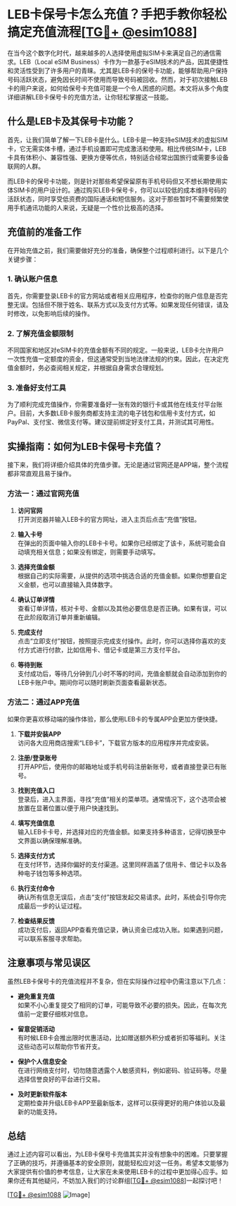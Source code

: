 # LEB卡保号卡怎么充值？手把手教你轻松搞定充值流程[[TG💪+ @esim1088](https://t.me/s/esim1088)]

在当今这个数字化时代，越来越多的人选择使用虚拟SIM卡来满足自己的通信需求。LEB（Local eSIM Business）卡作为一款基于eSIM技术的产品，因其便捷性和灵活性受到了许多用户的青睐。尤其是LEB卡的保号卡功能，能够帮助用户保持号码活跃状态，避免因长时间不使用而导致号码被回收。然而，对于初次接触LEB卡的用户来说，如何给保号卡充值可能是一个令人困惑的问题。本文将从多个角度详细讲解LEB卡保号卡的充值方法，让你轻松掌握这一技能。

## 什么是LEB卡及其保号卡功能？

首先，让我们简单了解一下LEB卡是什么。LEB卡是一种支持eSIM技术的虚拟SIM卡，它无需实体卡槽，通过手机设置即可完成激活和使用。相比传统SIM卡，LEB卡具有体积小、兼容性强、更换方便等优点，特别适合经常出国旅行或需要多设备联网的人群。

而LEB卡的保号卡功能，则是针对那些希望保留原有手机号码但又不想长期使用实体SIM卡的用户设计的。通过购买LEB卡保号卡，你可以以较低的成本维持号码的活跃状态，同时享受低资费的国际通话和短信服务。这对于那些暂时不需要频繁使用手机通讯功能的人来说，无疑是一个性价比极高的选择。

## 充值前的准备工作

在开始充值之前，我们需要做好充分的准备，确保整个过程顺利进行。以下是几个关键步骤：

### 1. 确认账户信息

首先，你需要登录LEB卡的官方网站或者相关应用程序，检查你的账户信息是否完整无误。包括但不限于姓名、联系方式以及支付方式等。如果发现任何错误，请及时修改，以免影响后续的操作。

### 2. 了解充值金额限制

不同国家和地区对eSIM卡的充值金额有不同的规定。一般来说，LEB卡允许用户一次性充值一定额度的资金，但这通常受到当地法律法规的约束。因此，在决定充值金额时，务必查阅相关规定，并根据自身需求合理规划。

### 3. 准备好支付工具

为了顺利完成充值操作，你需要准备好一张有效的银行卡或其他在线支付平台账户。目前，大多数LEB卡服务商都支持主流的电子钱包和信用卡支付方式，如PayPal、支付宝、微信支付等。建议提前绑定好支付工具，并测试其可用性。

## 实操指南：如何为LEB卡保号卡充值？

接下来，我们将详细介绍具体的充值步骤。无论是通过官网还是APP端，整个流程都非常直观且易于操作。

### 方法一：通过官网充值

1. **访问官网**  
   打开浏览器并输入LEB卡的官方网址，进入主页后点击“充值”按钮。

2. **输入卡号**  
   在弹出的页面中输入你的LEB卡卡号。如果你已经绑定了该卡，系统可能会自动填充相关信息；如果没有绑定，则需要手动填写。

3. **选择充值金额**  
   根据自己的实际需要，从提供的选项中挑选合适的充值金额。如果你想要自定义金额，也可以直接输入具体数字。

4. **确认订单详情**  
   查看订单详情，核对卡号、金额以及其他必要信息是否正确。如果有误，可以在此阶段取消订单并重新编辑。

5. **完成支付**  
   点击“立即支付”按钮，按照提示完成支付操作。此时，你可以选择你喜欢的支付方式进行付款，比如信用卡、借记卡或是第三方支付平台。

6. **等待到账**  
   支付成功后，等待几分钟到几小时不等的时间，充值金额就会自动添加到你的LEB卡账户中。期间你可以随时刷新页面查看最新状态。

### 方法二：通过APP充值

如果你更喜欢移动端的操作体验，那么使用LEB卡的专属APP会更加方便快捷。

1. **下载并安装APP**  
   访问各大应用商店搜索“LEB卡”，下载官方版本的应用程序并完成安装。

2. **注册/登录账号**  
   打开APP后，使用你的邮箱地址或手机号码注册新账号，或者直接登录已有账号。

3. **找到充值入口**  
   登录后，进入主界面，寻找“充值”相关的菜单项。通常情况下，这个选项会被放置在显著位置以便于用户快速找到。

4. **填写充值信息**  
   输入LEB卡卡号，并选择对应的充值金额。如果支持多种语言，记得切换至中文界面以确保理解准确。

5. **选择支付方式**  
   在支付环节，选择你偏好的支付渠道。这里同样涵盖了信用卡、借记卡以及各种电子钱包等多种选项。

6. **执行支付命令**  
   确认所有信息无误后，点击“支付”按钮发起交易请求。此时，系统会引导你完成最后一步的认证过程。

7. **检查结果反馈**  
   成功支付后，返回APP查看充值记录，确认资金已成功入账。如果遇到问题，可以联系客服寻求帮助。

## 注意事项与常见误区

虽然LEB卡保号卡的充值流程并不复杂，但在实际操作过程中仍需注意以下几点：

- **避免重复充值**  
  如果不小心重复提交了相同的订单，可能导致不必要的损失。因此，在每次充值前一定要仔细核对信息。

- **留意促销活动**  
  有时候LEB卡会推出限时优惠活动，比如赠送额外积分或者折扣等福利。关注这些动态可以帮助你节省开支。

- **保护个人信息安全**  
  在进行网络支付时，切勿随意透露个人敏感资料，例如密码、验证码等。尽量选择信誉良好的平台进行交易。

- **及时更新软件版本**  
  定期检查并升级LEB卡APP至最新版本，这样可以获得更好的用户体验以及最新的功能支持。

## 总结

通过上述内容可以看出，为LEB卡保号卡充值其实并没有想象中的困难。只要掌握了正确的技巧，并遵循基本的安全原则，就能轻松应对这一任务。希望本文能够为大家提供有价值的参考信息，让大家在未来使用LEB卡的过程中更加得心应手。如果你还有其他疑问，不妨加入我们的讨论群组[[TG💪+ @esim1088](https://t.me/s/esim1088)]一起探讨吧！

[[TG💪+ @esim1088](https://t.me/s/esim1088) ![Image](https://i.postimg.cc/4NQfJmqS/Snipaste-2025-05-13-00-14-12.png)]